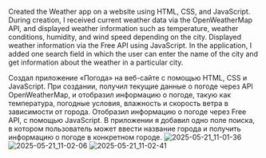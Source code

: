 Created the Weather app on a website using HTML, CSS, and JavaScript. During creation, I received current weather data via the OpenWeatherMap API, and displayed weather information such as temperature, weather conditions, humidity, and wind speed depending on the city.
Displayed weather information via the Free API using JavaScript.
In the application, I added one search field in which the user can enter the name of the city and get information about the weather in a particular city.

Создал приложение «Погода» на веб-сайте с помощью HTML, CSS и JavaScript. При создании, получил текущие данные о погоде через API OpenWeatherMap, и отобразил информацию о погоде, такую ​​как температура, погодные условия, влажность и скорость ветра в зависимости от города.
Отобразил информацию о погоде через Free API, с помощью JavaScript.
В приложении я добавил одно поле поиска, в котором пользователь может ввести название города и получить информацию о погоде в конкретном городе.
![2025-05-21_11-01-36](https://github.com/user-attachments/assets/c2bd8838-4caf-47e2-a368-9fe793aefac4)
![2025-05-21_11-02-06](https://github.com/user-attachments/assets/211c48c5-916b-4084-9a25-6c09d89808a2)
![2025-05-21_11-02-41](https://github.com/user-attachments/assets/6a8617ac-e149-4f63-bcdf-cdba78364018)

